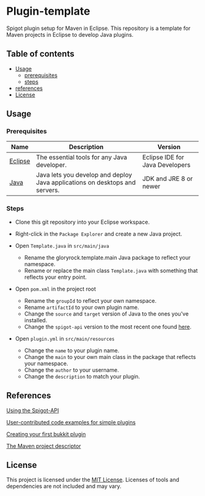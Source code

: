 # Plugin-template
Spigot plugin setup for Maven in Eclipse. This repository is a template for Maven projects in Eclipse to develop Java plugins.

## Table of contents
- [Usage](#usage)
    - [prerequisites](#prerequisites)
    - [steps](#steps)
- [references](#references)
- [License](#license)

## Usage
### Prerequisites
Name | Description | Version
------------ | ------------- | -------------
[Eclipse](https://www.eclipse.org/downloads/packages/) | The essential tools for any Java developer. | Eclipse IDE for Java Developers
[Java](https://www.oracle.com/technetwork/java/javase/overview/index.html) | Java lets you develop and deploy Java applications on desktops and servers. | JDK and JRE 8 or newer

### Steps
  * Clone this git repository into your Eclipse workspace.
  * Right-click in the `Package Explorer` and create a new Java project.
  
  * Open `Template.java` in `src/main/java`
    * Rename the gloryrock.template.main Java package to reflect your namespace.
    * Rename or replace the main class `Template.java` with something that reflects your entry point.
  
  * Open `pom.xml` in the project root
    * Rename the `groupId` to reflect your own namespace.
    * Rename `artifactId` to your own plugin name.
    * Change the `source` and `target` version of Java to the ones you've installed.
    * Change the `spigot-api` version to the most recent one found [here](https://hub.spigotmc.org/nexus/content/groups/public/org/spigotmc/spigot-api/).
  
  * Open `plugin.yml` in `src/main/resources`
    * Change the `name` to your plugin name.
    * Change the `main` to your own main class in the package that reflects your namespace.
    * Change the `author` to your username.
    * Change the `description` to match your plugin.
    
## References
[Using the Spigot-API](https://www.spigotmc.org/wiki/spigot-plugin-development/)

[User-contributed code examples for simple plugins](https://www.spigotmc.org/wiki/plugin-snippets/)

[Creating your first bukkit plugin](https://hypixel.net/threads/creating-your-first-bukkit-plugin.286674/)

[The Maven project descriptor](http://maven.apache.org/ref/3.2.3/maven-model/maven.html)

## License
This project is licensed under the [MIT License](https://github.com/Gloryrock/Plugin-template/blob/master/LICENSE.md).
Licenses of tools and dependencies are not included and may vary.
